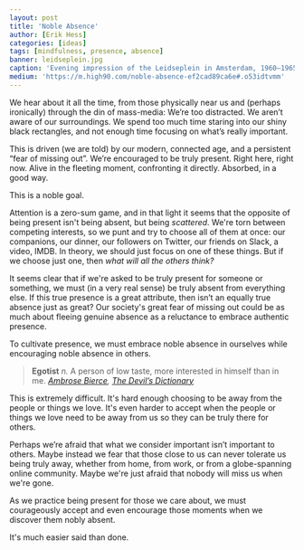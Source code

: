 ```yaml
---
layout: post
title: 'Noble Absence'
author: [Erik Hess]
categories: [ideas]
tags: [mindfulness, presence, absence]
banner: leidseplein.jpg
caption: 'Evening impression of the Leidseplein in Amsterdam, 1960–1965. [J.B. Ingwersen](https://flic.kr/p/oUPsLh)'
medium: 'https://m.high90.com/noble-absence-ef2cad89ca6e#.o53idtvmm'
---
```


We hear about it all the time, from those physically near us and (perhaps ironically) through the din of mass-media: We’re too distracted. We aren’t aware of our surroundings. We spend too much time staring into our shiny black rectangles, and not enough time focusing on what’s really important.

This is driven (we are told) by our modern, connected age, and a persistent “fear of missing out”. We’re encouraged to be truly present. Right here, right now. Alive in the fleeting moment, confronting it directly. Absorbed, in a good way.

This is a noble goal.

Attention is a zero-sum game, and in that light it seems that the opposite of being present isn't being absent, but being *scattered*. We're torn between competing interests, so we punt and try to choose all of them at once: our companions, our dinner, our followers on Twitter, our friends on Slack, a video, IMDB. In theory, we should just focus on one of these things. But if we choose just one, then *what will all the others think?*

It seems clear that if we're asked to be truly present for someone or something, we must (in a very real sense) be truly absent from everything else. If this true presence is a great attribute, then isn’t an equally true absence just as great? Our society's great fear of missing out could be as much about fleeing genuine absence as a reluctance to embrace authentic presence.

To cultivate presence, we must embrace noble absence in ourselves while encouraging noble absence in others.

<aside class="right" markdown="1">

> **Egotist** *n.* A person of low taste, more interested in himself than in me.
> <cite markdown="1">[Ambrose Bierce](https://en.wikipedia.org/wiki/Ambrose_Bierce), [The&nbsp;Devil’s&nbsp;Dictionary](http://xroads.virginia.edu/~hyper/bierce/bierce.html)</cite>

</aside>

This is extremely difficult. It's hard enough choosing to be away from the people or things we love. It's even harder to accept when the people or things we love need to be away from us so they can be truly there for others.

Perhaps we’re afraid that what we consider important isn’t important to others. Maybe instead we fear that those close to us can never tolerate us being truly away, whether from home, from work, or from a globe-spanning online community. Maybe we're just afraid that nobody will miss us when we're gone.

As we practice being present for those we care about, we must courageously accept and even encourage those moments when we discover them nobly absent.

It's much easier said than done.
